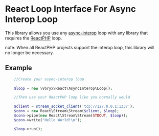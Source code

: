 React Loop Interface For Async Interop Loop 
======

This library allows you use any [async-interop](https://packagist.org/providers/async-interop/event-loop-implementation) loop with any library that requires the [ReactPHP](https://github.com/reactphp/event-loop) loop.

note: When all ReactPHP projects support the interop loop, this library will no longer be necessary.


## Example

```php
    //Create your async-interop loop
    
    $loop = new \Voryx\React\AsyncInterop\Loop();
    
    //Then use your ReactPHP loop like you normally would
    
    $client = stream_socket_client('tcp://127.0.0.1:1337');
    $conn = new React\Stream\Stream($client, $loop);
    $conn->pipe(new React\Stream\Stream(STDOUT, $loop));
    $conn->write("Hello World!\n");
    
    $loop->run();
```